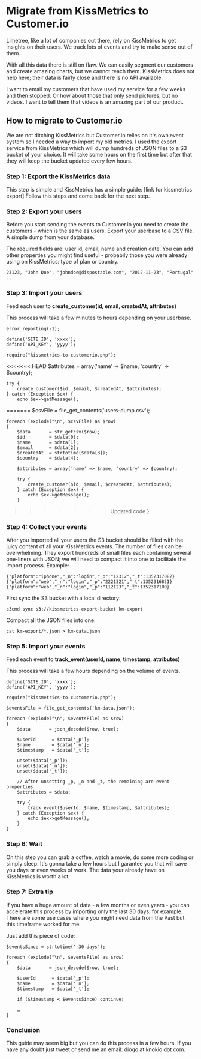 # Migrate from KissMetrics to Customer.io

Limetree, like a lot of companies out there, rely on KissMetrics to get insights on their users. We track lots of events and try to make sense out of them.

With all this data there is still on flaw. We can easily segment our customers and create amazing charts, but we cannot reach them. KissMetrics does not help here; their data is fairly close and there is no API available.

I want to email my customers that have used my service for a few weeks and then stopped. Or how about those that only send pictures, but no videos. I want to tell them that videos is an amazing part of our product.

## How to migrate to Customer.io

We are not ditching KissMetrics but Customer.io relies on it's own event system so I needed a way to import my old metrics. I used the export service from KissMetrics which will dump hundreds of JSON files to a S3 bucket of your choice. It will take some hours on the first time but after that they will keep the bucket updated every few hours.

### Step 1: Export the KissMetrics data

This step is simple and KissMetrics has a simple guide: [link for kissmetrics export]
Follow this steps and come back for the next step.

### Step 2: Export your users

Before you start sending the events to Customer.io you need to create the customers - which is the same as users. Export your userbase to a CSV file. A simple dump from your database.

The required fields are: user id, email, name and creation date. You can add other properties you might find useful - probabily those you were already using on KissMetrics: type of plan or country. 

	23123, "John Doe", "johndoe@dispostable.com", "2012-11-23", "Portugal"
	...


### Step 3: Import your users

Feed each user to __create_customer(id, email, createdAt, attributes)__

This process will take a few minutes to hours depending on your userbase.

	error_reporting(-1);

	define('SITE_ID', 'xxxx');
	define('API_KEY', 'yyyy');

	require("kissmetrics-to-customerio.php");
	
<<<<<<< HEAD
	$attributes = array('name' => $name, 'country' => $country);
	
	try {
		create_customer($id, $email, $createdAt, $attributes);
	} catch (Exception $ex) {
		echo $ex->getMessage();
=======
	$csvFile = file_get_contents('users-dump.csv');
	
	foreach (explode("\n", $csvFile) as $row)
	{
		$data		= str_getcsv($row);
		$id			= $data[0];
		$name		= $data[1];
		$email		= $data[2];
		$createdAt	= strtotime($data[3]);
		$country	= $data[4];
		
		$attributes = array('name' => $name, 'country' => $country);
		
		try {
			create_customer($id, $email, $createdAt, $attributes);
		} catch (Exception $ex) {
			echo $ex->getMessage();
		}
>>>>>>> Updated code
	}


### Step 4: Collect your events

After you imported all your users the S3 bucket should be filled with the juicy content of all your KissMetrics events. The number of files can be overwhelming. They export hundreds of small files each containing several one-liners with JSON; we will need to compact it into one to facilitate the import process. Example:


	{"platform":"iphone","_n":"login","_p":"12312","_t":1352317082}
	{"platform":"web","_n":"login","_p":"2221321","_t":1352316831}
	{"platform":"web","_n":"login","_p":"112123","_t":1352317100}


First sync the S3 bucket with a local directory:

	s3cmd sync s3://kissmetrics-export-bucket km-export

Compact all the JSON files into one:


	cat km-export/*.json > km-data.json



### Step 5: Import your events

Feed each event to __track_event(userId, name, timestamp, attributes)__

This process will take a few hours depending on the volume of events.

	define('SITE_ID', 'xxxx');
	define('API_KEY', 'yyyy');

	require("kissmetrics-to-customerio.php");
	
	$eventsFile = file_get_contents('km-data.json');
	
	foreach (explode("\n", $eventsFile) as $row)
	{
		$data		= json_decode($row, true);
	
		$userId      = $data['_p'];
		$name        = $data['_n'];
		$timestamp   = $data['_t'];
		
		unset($data['_p']);
		unset($data['_n']);
		unset($data['_t']);
		
		// After unsetting _p, _n and _t, the remaining are event properties
		$attributes = $data;
		
		try {
			track_event($userId, $name, $timestamp, $attributes);
		} catch (Exception $ex) {
			echo $ex->getMessage();
		}
	}


### Step 6: Wait

On this step you can grab a coffee, watch a movie, do some more coding or simply sleep.
It's gonna take a few hours but I garantee you that will save you days or even weeks of work.
The data your already have on KissMetrics is worth a lot.

### Step 7: Extra tip

If you have a huge amount of data - a few months or even years - you can accelerate this process by importing only the last 30 days, for example. There are some use cases where you might need data from the Past but this timeframe worked for me.

Just add this piece of code:


	
	$eventsSince = strtotime('-30 days');
	
	foreach (explode("\n", $eventsFile) as $row)
	{
		$data		= json_decode($row, true);
	
		$userId      = $data['_p'];
		$name        = $data['_n'];
		$timestamp   = $data['_t'];
	
		if ($timestamp < $eventsSince) continue;
	
		…
	}


### Conclusion

This guide may seem big but you can do this process in a few hours. If you have any doubt just tweet or send me an email: diogo at knokio dot com.

